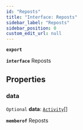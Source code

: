 ```yaml
---
id: "Reposts"
title: "Interface: Reposts"
sidebar_label: "Reposts"
sidebar_position: 0
custom_edit_url: null
---
```


**`export`**

**`interface`** Reposts

## Properties

### data

 `Optional` **data**: [`Activity`](Activity.md)[]

**`memberof`** Reposts
